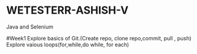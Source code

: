 # WETESTERR-ASHISH-V
Java and Selenium

#Week1
Explore basics of Git.(Create repo, clone repo,commit, pull , push)<br>
Explore vaious loops(for,while,do while, for each)

